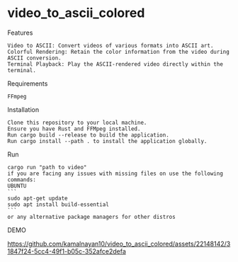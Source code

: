 # video_to_ascii_colored
Features

    Video to ASCII: Convert videos of various formats into ASCII art.
    Colorful Rendering: Retain the color information from the video during ASCII conversion.
    Terminal Playback: Play the ASCII-rendered video directly within the terminal.

Requirements

    FFmpeg

Installation

    Clone this repository to your local machine.
    Ensure you have Rust and FFMpeg installed.
    Run cargo build --release to build the application.
    Run cargo install --path . to install the application globally.

Run

    cargo run "path to video"
    if you are facing any issues with missing files on use the following commands:
    UBUNTU
    ```
    sudo apt-get update
    sudo apt install build-essential
    ```
    or any alternative package managers for other distros

DEMO
    

https://github.com/kamalnayan10/video_to_ascii_colored/assets/22148142/31847f24-5cc4-49f1-b05c-352afce2defa

